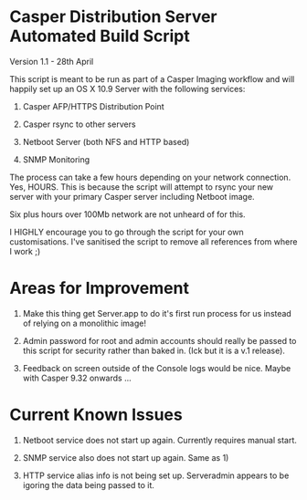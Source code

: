 Casper Distribution Server Automated Build Script
=================================================

Version 1.1 - 28th April

This script is meant to be run as part of a Casper Imaging workflow and will happily set up
an OS X 10.9 Server with the following services:

1) Casper AFP/HTTPS Distribution Point

2) Casper rsync to other servers

3) Netboot Server (both NFS and HTTP based)

4) SNMP Monitoring


The process can take a few hours depending on your network connection. Yes, HOURS. This is because
the script will attempt to rsync your new server with your primary Casper server including Netboot image.

Six plus hours over 100Mb network are not unheard of for this.

I HIGHLY encourage you to go through the script for your own customisations. I've sanitised the script to
remove all references from where I work ;)

Areas for Improvement
=====================

1) Make this thing get Server.app to do it's first run process for us instead of relying on a monolithic image!

2) Admin password for root and admin accounts should really be passed to this script for security rather than baked in. (Ick but it is a v.1 release).

3) Feedback on screen outside of the Console logs would be nice. Maybe with Casper 9.32 onwards ...

Current Known Issues
====================

1) Netboot service does not start up again. Currently requires manual start.

2) SNMP service also does not start up again. Same as 1)

3) HTTP service alias info is not being set up. Serveradmin appears to be igoring the data being passed to it.
